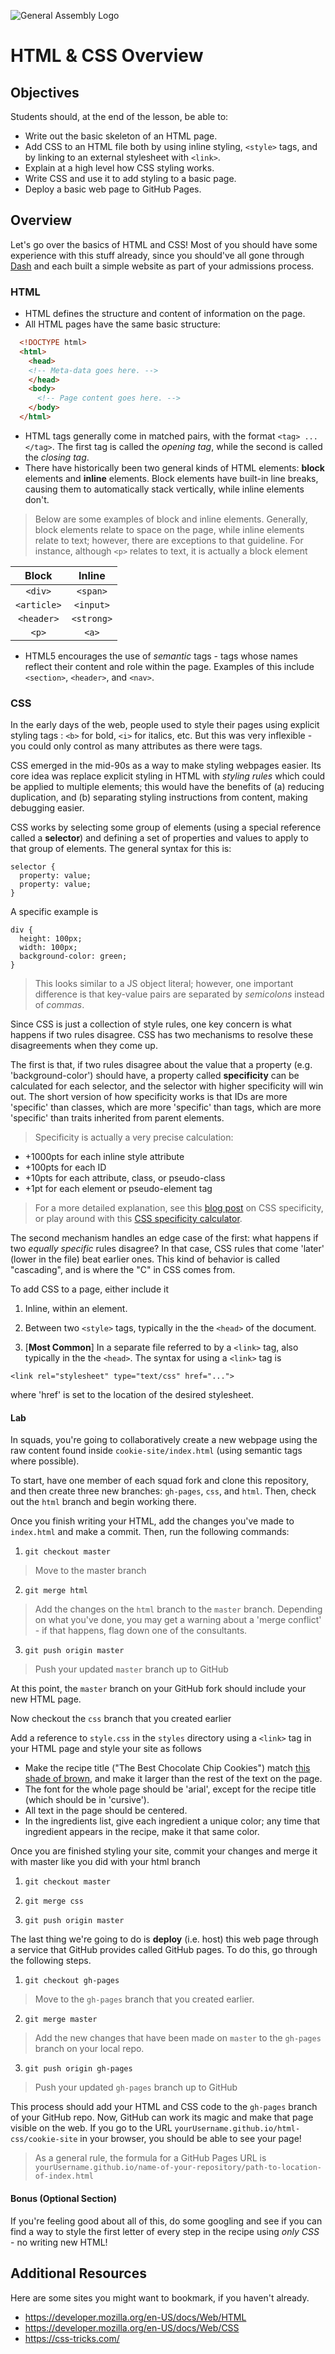 ![General Assembly Logo](http://i.imgur.com/ke8USTq.png)

# HTML & CSS Overview

## Objectives

Students should, at the end of the lesson, be able to:

- Write out the basic skeleton of an HTML page.
- Add CSS to an HTML file both by using inline styling, `<style>` tags, and by linking to an external stylesheet with `<link>`.
- Explain at a high level how CSS styling works.
- Write CSS and use it to add styling to a basic page.
- Deploy a basic web page to GitHub Pages.

## Overview

Let's go over the basics of HTML and CSS! Most of you should have some experience with this stuff already, since you should've all gone through [Dash](dash.generalassemb.ly) and each built a simple website as part of your admissions process.

### HTML

* HTML defines the structure and content of information on the page.
* All HTML pages have the same basic structure:
```html
  <!DOCTYPE html>
  <html>
    <head>
    <!-- Meta-data goes here. -->
    </head>
    <body>
      <!-- Page content goes here. -->
    </body>
  </html>
```
* HTML tags generally come in matched pairs, with the format `<tag> ... </tag>`. The first tag is called the _opening tag_, while the second is called the _closing tag_.
* There have historically been two general kinds of HTML elements: **block** elements and **inline** elements. Block elements have built-in line breaks, causing them to automatically stack vertically, while inline elements don't.
> Below are some examples of block and inline elements. Generally, block elements relate to space on the page, while inline elements relate to text; however, there are exceptions to that guideline. For instance, although `<p>` relates to text, it is actually a block element

| Block | Inline |
|:-----:|:------:|
|`<div>`|`<span>`|
|`<article>`|`<input>`|
|`<header>`|`<strong>`|
|`<p>`|`<a>`|

* HTML5 encourages the use of _semantic_ tags - tags whose names reflect their content and role within the page. Examples of this include `<section>`, `<header>`, and `<nav>`.

### CSS

In the early days of the web, people used to style their pages using explicit styling tags : `<b>` for bold, `<i>` for italics, etc. But this was very inflexible - you could only control as many attributes as there were tags.

CSS emerged in the mid-90s as a way to make styling webpages easier. Its core idea was replace explicit styling in HTML with _styling rules_ which could be applied to multiple elements; this would have the benefits of (a) reducing duplication, and (b) separating styling instructions from content, making debugging easier.

CSS works by selecting some group of elements (using a special reference called a **selector**) and defining a set of properties and values to apply to that group of elements. The general syntax for this is:
```
selector {
  property: value;
  property: value;
}
```
A specific example is
```
div {
  height: 100px;
  width: 100px;
  background-color: green;
}
```
> This looks similar to a JS object literal; however, one important difference is that key-value pairs are separated by _semicolons_ instead of _commas_.

Since CSS is just a collection of style rules, one key concern is what happens if two rules disagree. CSS has two mechanisms to resolve these disagreements when they come up.

The first is that, if two rules disagree about the value that a property (e.g. 'background-color') should have, a property called **specificity** can be calculated for each selector, and the selector with higher specificity will win out. The short version of how specificity works is that IDs are more 'specific' than classes, which are more 'specific' than tags, which are more 'specific' than traits inherited from parent elements.

  > Specificity is actually a very precise calculation:
   - +1000pts for each inline style attribute
   - +100pts for each ID
   - +10pts for each attribute, class, or pseudo-class
   - +1pt for each element or pseudo-element tag
  >
  > For a more detailed explanation, see this [blog post](http://www.smashingmagazine.com/2007/07/css-specificity-things-you-should-know/) on CSS specificity, or play around with this [CSS specificity calculator](http://specificity.keegan.st/).

The second mechanism handles an edge case of the first: what happens if two _equally specific_ rules disagree? In that case, CSS rules that come 'later' (lower in the file) beat earlier ones. This kind of behavior is called "cascading", and is where the "C" in CSS comes from.

To add CSS to a page, either include it

1. Inline, within an element.

2. Between two `<style>` tags, typically in the the `<head>` of the document.

3. [**Most Common**] In a separate file referred to by a `<link>` tag, also typically in the the `<head>`. The syntax for using a `<link>` tag is

 `<link rel="stylesheet" type="text/css" href="...">`

 where 'href' is set to the location of the desired stylesheet.


 #### Lab

 In squads, you're going to collaboratively create a new webpage using the raw content found inside `cookie-site/index.html` (using semantic tags where possible).

 To start, have one member of each squad fork and clone this repository, and then create three new branches: `gh-pages`, `css`, and `html`. Then, check out the `html` branch and begin working there.

 Once you finish writing your HTML, add the changes you've made to `index.html` and make a commit. Then, run the following commands:

 1. `git checkout master`
   > Move to the master branch

 2. `git merge html`
   > Add the changes on the `html` branch to the `master` branch. Depending on what you've done, you may get a warning about a 'merge conflict' - if that happens, flag down one of the consultants.

 3. `git push origin master`
   > Push your updated `master` branch up to GitHub


 At this point, the `master` branch on your GitHub fork should include your new HTML page.

 Now checkout the `css` branch that you created earlier

 Add a reference to `style.css` in the `styles` directory using a `<link>` tag in your HTML page and style your site as follows

 * Make the recipe title ("The Best Chocolate Chip Cookies") match [this shade of brown](http://en.wikipedia.org/wiki/Shades_of_brown#Chestnut), and make it larger than the rest of the text on the page.
 * The font for the whole page should be 'arial', except for the recipe title (which should be in 'cursive').
 * All text in the page should be centered.
 * In the ingredients list, give each ingredient a unique color; any time that ingredient appears in the recipe, make it that same color.


Once you are finished styling your site, commit your changes and merge it with master like you did with your html branch

 1. `git checkout master`


 2. `git merge css`


 3. `git push origin master`



 The last thing we're going to do is **deploy** (i.e. host) this web page through a service that GitHub provides called GitHub pages. To do this, go through the following steps.


 1. `git checkout gh-pages`
   > Move to the `gh-pages` branch that you created earlier.

 2. `git merge master`
   > Add the new changes that have been made on `master` to the `gh-pages` branch on your local repo.

 3. `git push origin gh-pages`
   > Push your updated `gh-pages` branch up to GitHub

 This process should add your HTML and CSS code to the `gh-pages` branch of your GitHub repo. Now, GitHub can work its magic and make that page visible on the web. If you go to the URL `yourUsername.github.io/html-css/cookie-site` in your browser, you should be able to see your page!

 > As a general rule, the formula for a GitHub Pages URL is `yourUsername.github.io/name-of-your-repository/path-to-location-of-index.html`


#### Bonus (Optional Section)

If you're feeling good about all of this, do some googling and see if you can find a way to style the first letter of every step in the recipe using *only CSS* - no writing new HTML!

## Additional Resources

Here are some sites you might want to bookmark, if you haven't already.

- https://developer.mozilla.org/en-US/docs/Web/HTML
- https://developer.mozilla.org/en-US/docs/Web/CSS
- https://css-tricks.com/
